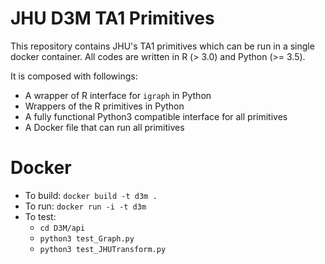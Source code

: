 # JHU D3M TA1 Primitives

This repository contains JHU's TA1 primitives which can be run in a
single docker container.  All codes are written in R (> 3.0) and Python (>= 3.5).

It is composed with followings:

- A wrapper of R interface for `igraph` in Python
- Wrappers of the R primitives in Python
- A fully functional Python3 compatible interface for all primitives
- A Docker file that can run all primitives


# Docker

- To build: `docker build -t d3m .`
- To run: `docker run -i -t d3m`
- To test: 
  * `cd D3M/api`
  * `python3 test_Graph.py`
  * `python3 test_JHUTransform.py`
